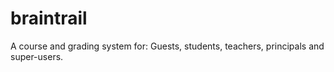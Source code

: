 # braintrail
A course and grading system for: Guests, students, teachers, principals and super-users.
